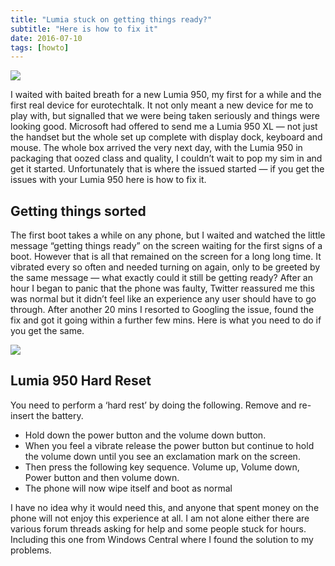 ```yaml
---
title: "Lumia stuck on getting things ready?"
subtitle: "Here is how to fix it"
date: 2016-07-10
tags: [howto]
---
```

![][image-1]

I waited with baited breath for a new Lumia 950, my first for a while and the first real device for eurotechtalk. It not only meant a new device for me to play with, but signalled that we were being taken seriously and things were looking good.
Microsoft had offered to send me a Lumia 950 XL — not just the handset but the whole set up complete with display dock, keyboard and mouse. The whole box arrived the very next day, with the Lumia 950 in packaging that oozed class and quality, I couldn’t wait to pop my sim in and get it started. Unfortunately that is where the issued started — if you get the issues with your Lumia 950 here is how to fix it.
## Getting things sorted
The first boot takes a while on any phone, but I waited and watched the little message “getting things ready” on the screen waiting for the first signs of a boot. However that is all that remained on the screen for a long long time. It vibrated every so often and needed turning on again, only to be greeted by the same message — what exactly could it still be getting ready?
After an hour I began to panic that the phone was faulty, Twitter reassured me this was normal but it didn’t feel like an experience any user should have to go through. After another 20 mins I resorted to Googling the issue, found the fix and got it going within a further few mins. Here is what you need to do if you get the same.

![][image-2]

## Lumia 950 Hard Reset
You need to perform a ‘hard rest’ by doing the following.
Remove and re-insert the battery.<br>
* Hold down the power button and the volume down button.<br>
* When you feel a vibrate release the power button but continue to hold the volume down until you see an exclamation mark on the screen.<br>
* Then press the following key sequence. Volume up, Volume down, Power button and then volume down.<br>
* The phone will now wipe itself and boot as normal<br>

I have no idea why it would need this, and anyone that spent money on the phone will not enjoy this experience at all. I am not alone either there are various forum threads asking for help and some people stuck for hours. Including this one from Windows Central where I found the solution to my problems.

[image-1]:	https://gr36.gitlab.io/postimage/0Zh45UyU4Mcl-2QtV.jpg
[image-2]:	https://cdn-images-1.medium.com/max/1600/0*VWEFsz4MperI6kIf.jpg